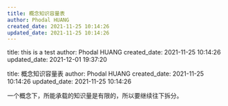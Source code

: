 ```yaml
---
title: 概念知识容量表
author: Phodal HUANG
created_date: 2021-11-25 10:14:26
updated_date: 2021-11-25 10:14:26
---
```

title: this is a test
author: Phodal HUANG
created_date: 2021-11-25 10:14:26
updated_date: 2021-12-01 19:37:20

title: 概念知识容量表
author: Phodal HUANG
created_date: 2021-11-25 10:14:26
updated_date: 2021-11-25 10:14:26


一个概念下，所能承载的知识量是有限的，所以要继续往下拆分。
